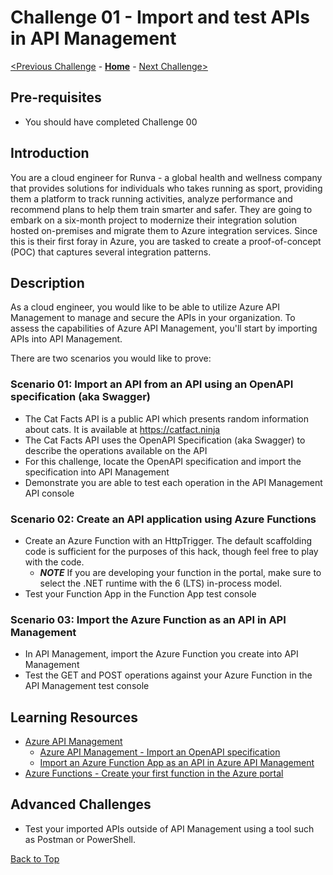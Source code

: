 # Challenge 01 - Import and test APIs in API Management

[<Previous Challenge](./Challenge-00.md) - **[Home](../README.md)** - [Next Challenge>](./Challenge-02.md)

## Pre-requisites

- You should have completed Challenge 00

## Introduction
You are a cloud engineer for Runva - a global health and wellness company that provides solutions for individuals who takes running as sport, providing them a platform to track running activities, analyze performance and recommend plans to help them train smarter and safer.  They are going to embark on a six-month project to modernize their integration solution hosted on-premises and migrate them to Azure integration services.  Since this is their first foray in Azure, you are tasked to create a proof-of-concept (POC) that captures several integration patterns.


## Description
As a cloud engineer, you would like to be able to utilize Azure API Management to manage and secure the APIs in your organization. To assess the capabilities of Azure API Management, you'll start by importing APIs into API Management.

There are two scenarios you would like to prove:

### Scenario 01: Import an API from an API using an OpenAPI specification (aka Swagger) 
- The Cat Facts API is a public API which presents random information about cats. It is available at https://catfact.ninja
- The Cat Facts API uses the OpenAPI Specification (aka Swagger) to describe the operations available on the API
- For this challenge, locate the OpenAPI specification and import the specification into API Management
- Demonstrate you are able to test each operation in the API Management API console

### Scenario 02: Create an API application using Azure Functions
- Create an Azure Function with an HttpTrigger. The default scaffolding code is sufficient for the purposes of this hack, though feel free to play with the code. 
    - **_NOTE_** If you are developing your function in the portal, make sure to select the .NET runtime with the 6 (LTS) in-process model.
- Test your Function App in the Function App test console

### Scenario 03: Import the Azure Function as an API in API Management
- In API Management, import the Azure Function you create into API Management
- Test the GET and POST operations against your Azure Function in the API Management test console

## Learning Resources
- [Azure API Management](https://docs.microsoft.com/en-us/azure/api-management/api-management-key-concepts)
  - [Azure API Management - Import an OpenAPI specification](https://learn.microsoft.com/en-us/azure/api-management/import-api-from-oas?tabs=portal)
  - [Import an Azure Function App as an API in Azure API Management](https://docs.microsoft.com/en-us/azure/api-management/import-function-app-as-api)
- [Azure Functions - Create your first function in the Azure portal](https://learn.microsoft.com/en-us/azure/azure-functions/functions-create-function-app-portal?pivots=programming-language-csharp)

## Advanced Challenges
- Test your imported APIs outside of API Management using a tool such as Postman or PowerShell.

[Back to Top](#challenge-01---import-and-test-apis-in-api-management)